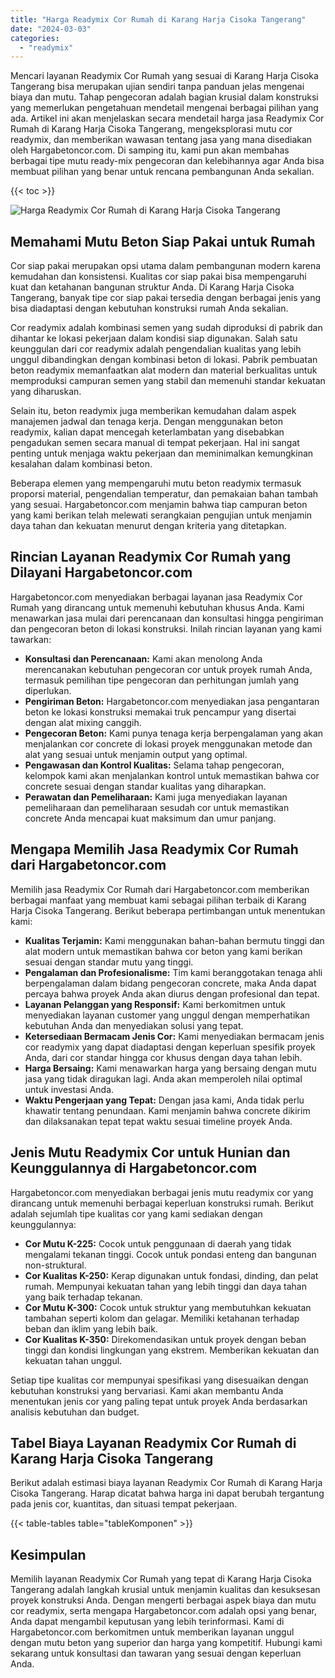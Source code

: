 ```yaml
---
title: "Harga Readymix Cor Rumah di Karang Harja Cisoka Tangerang"
date: "2024-03-03"
categories: 
  - "readymix"
---
```



Mencari layanan Readymix Cor Rumah yang sesuai di Karang Harja Cisoka Tangerang bisa merupakan ujian sendiri tanpa panduan jelas mengenai biaya dan mutu. Tahap pengecoran adalah bagian krusial dalam konstruksi yang memerlukan pengetahuan mendetail mengenai berbagai pilihan yang ada. Artikel ini akan menjelaskan secara mendetail harga jasa Readymix Cor Rumah di Karang Harja Cisoka Tangerang, mengeksplorasi mutu cor readymix, dan memberikan wawasan tentang jasa yang mana disediakan oleh Hargabetoncor.com. Di samping itu, kami pun akan membahas berbagai tipe mutu ready-mix pengecoran dan kelebihannya agar Anda bisa membuat pilihan yang benar untuk rencana pembangunan Anda sekalian.

{{< toc >}}

![Harga Readymix Cor Rumah di Karang Harja Cisoka Tangerang](https://hargareadymixid.github.io/hbc/readymix-hbc%20(1).png)

## Memahami Mutu Beton Siap Pakai untuk Rumah

Cor siap pakai merupakan opsi utama dalam pembangunan modern karena kemudahan dan konsistensi. Kualitas cor siap pakai bisa mempengaruhi kuat dan ketahanan bangunan struktur Anda. Di Karang Harja Cisoka Tangerang, banyak tipe cor siap pakai tersedia dengan berbagai jenis yang bisa diadaptasi dengan kebutuhan konstruksi rumah Anda sekalian.

Cor readymix adalah kombinasi semen yang sudah diproduksi di pabrik dan dihantar ke lokasi pekerjaan dalam kondisi siap digunakan. Salah satu keunggulan dari cor readymix adalah pengendalian kualitas yang lebih unggul dibandingkan dengan kombinasi beton di lokasi. Pabrik pembuatan beton readymix memanfaatkan alat modern dan material berkualitas untuk memproduksi campuran semen yang stabil dan memenuhi standar kekuatan yang diharuskan.

Selain itu, beton readymix juga memberikan kemudahan dalam aspek manajemen jadwal dan tenaga kerja. Dengan menggunakan beton readymix, kalian dapat mencegah keterlambatan yang disebabkan pengadukan semen secara manual di tempat pekerjaan. Hal ini sangat penting untuk menjaga waktu pekerjaan dan meminimalkan kemungkinan kesalahan dalam kombinasi beton.

Beberapa elemen yang mempengaruhi mutu beton readymix termasuk proporsi material, pengendalian temperatur, dan pemakaian bahan tambah yang sesuai. Hargabetoncor.com menjamin bahwa tiap campuran beton yang kami berikan telah melewati serangkaian pengujian untuk menjamin daya tahan dan kekuatan menurut dengan kriteria yang ditetapkan.

## Rincian Layanan Readymix Cor Rumah yang Dilayani Hargabetoncor.com

Hargabetoncor.com menyediakan berbagai layanan jasa Readymix Cor Rumah yang dirancang untuk memenuhi kebutuhan khusus Anda. Kami menawarkan jasa mulai dari perencanaan dan konsultasi hingga pengiriman dan pengecoran beton di lokasi konstruksi. Inilah rincian layanan yang kami tawarkan:

- **Konsultasi dan Perencanaan:** Kami akan menolong Anda merencanakan kebutuhan pengecoran cor untuk proyek rumah Anda, termasuk pemilihan tipe pengecoran dan perhitungan jumlah yang diperlukan.
- **Pengiriman Beton:** Hargabetoncor.com menyediakan jasa pengantaran beton ke lokasi konstruksi memakai truk pencampur yang disertai dengan alat mixing canggih.
- **Pengecoran Beton:** Kami punya tenaga kerja berpengalaman yang akan menjalankan cor concrete di lokasi proyek menggunakan metode dan alat yang sesuai untuk menjamin output yang optimal.
- **Pengawasan dan Kontrol Kualitas:** Selama tahap pengecoran, kelompok kami akan menjalankan kontrol untuk memastikan bahwa cor concrete sesuai dengan standar kualitas yang diharapkan.
- **Perawatan dan Pemeliharaan:** Kami juga menyediakan layanan pemeliharaan dan pemeliharaan sesudah cor untuk memastikan concrete Anda mencapai kuat maksimum dan umur panjang.

## Mengapa Memilih Jasa Readymix Cor Rumah dari Hargabetoncor.com

Memilih jasa Readymix Cor Rumah dari Hargabetoncor.com memberikan berbagai manfaat yang membuat kami sebagai pilihan terbaik di Karang Harja Cisoka Tangerang. Berikut beberapa pertimbangan untuk menentukan kami:

- **Kualitas Terjamin:** Kami menggunakan bahan-bahan bermutu tinggi dan alat modern untuk memastikan bahwa cor beton yang kami berikan sesuai dengan standar mutu yang tinggi.
- **Pengalaman dan Profesionalisme:** Tim kami beranggotakan tenaga ahli berpengalaman dalam bidang pengecoran concrete, maka Anda dapat percaya bahwa proyek Anda akan diurus dengan profesional dan tepat.
- **Layanan Pelanggan yang Responsif:** Kami berkomitmen untuk menyediakan layanan customer yang unggul dengan memperhatikan kebutuhan Anda dan menyediakan solusi yang tepat.
- **Ketersediaan Bermacam Jenis Cor:** Kami menyediakan bermacam jenis cor readymix yang dapat diadaptasi dengan keperluan spesifik proyek Anda, dari cor standar hingga cor khusus dengan daya tahan lebih.
- **Harga Bersaing:** Kami menawarkan harga yang bersaing dengan mutu jasa yang tidak diragukan lagi. Anda akan memperoleh nilai optimal untuk investasi Anda.
- **Waktu Pengerjaan yang Tepat:** Dengan jasa kami, Anda tidak perlu khawatir tentang penundaan. Kami menjamin bahwa concrete dikirim dan dilaksanakan tepat tepat waktu sesuai timeline proyek Anda.

## Jenis Mutu Readymix Cor untuk Hunian dan Keunggulannya di Hargabetoncor.com

Hargabetoncor.com menyediakan berbagai jenis mutu readymix cor yang dirancang untuk memenuhi berbagai keperluan konstruksi rumah. Berikut adalah sejumlah tipe kualitas cor yang kami sediakan dengan keunggulannya:

- **Cor Mutu K-225:** Cocok untuk penggunaan di daerah yang tidak mengalami tekanan tinggi. Cocok untuk pondasi enteng dan bangunan non-struktural.
- **Cor Kualitas K-250:** Kerap digunakan untuk fondasi, dinding, dan pelat rumah. Mempunyai kekuatan tahan yang lebih tinggi dan daya tahan yang baik terhadap tekanan.
- **Cor Mutu K-300:** Cocok untuk struktur yang membutuhkan kekuatan tambahan seperti kolom dan gelagar. Memiliki ketahanan terhadap beban dan iklim yang lebih baik.
- **Cor Kualitas K-350:** Direkomendasikan untuk proyek dengan beban tinggi dan kondisi lingkungan yang ekstrem. Memberikan kekuatan dan kekuatan tahan unggul.

Setiap tipe kualitas cor mempunyai spesifikasi yang disesuaikan dengan kebutuhan konstruksi yang bervariasi. Kami akan membantu Anda menentukan jenis cor yang paling tepat untuk proyek Anda berdasarkan analisis kebutuhan dan budget.

## Tabel Biaya Layanan Readymix Cor Rumah di Karang Harja Cisoka Tangerang

Berikut adalah estimasi biaya layanan Readymix Cor Rumah di Karang Harja Cisoka Tangerang. Harap dicatat bahwa harga ini dapat berubah tergantung pada jenis cor, kuantitas, dan situasi tempat pekerjaan.

{{< table-tables table="tableKomponen" >}}

## Kesimpulan

Memilih layanan Readymix Cor Rumah yang tepat di Karang Harja Cisoka Tangerang adalah langkah krusial untuk menjamin kualitas dan kesuksesan proyek konstruksi Anda. Dengan mengerti berbagai aspek biaya dan mutu cor readymix, serta mengapa Hargabetoncor.com adalah opsi yang benar, Anda dapat mengambil keputusan yang lebih terinformasi. Kami di Hargabetoncor.com berkomitmen untuk memberikan layanan unggul dengan mutu beton yang superior dan harga yang kompetitif. Hubungi kami sekarang untuk konsultasi dan tawaran yang sesuai dengan keperluan Anda.
